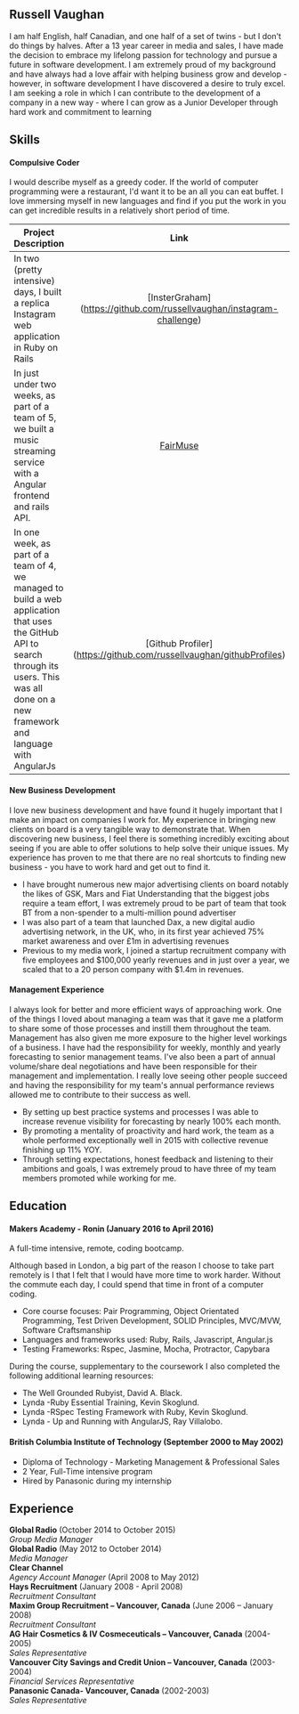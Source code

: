 ## Russell Vaughan

I am half English, half Canadian, and one half of a set of twins - but I don't do things by halves.  After a 13 year career in media and sales, I have made the decision to embrace my lifelong passion for technology and pursue a future in software development.  I am extremely proud of my background and have always had a love affair with helping business grow and develop - however, in software development I have discovered a desire to truly excel.  I am seeking a role in which I can contribute to the development of a company in a new way - where I can grow as a Junior Developer through hard work and commitment to learning

## Skills

#### Compulsive Coder

I would describe myself as a greedy coder. If the world of computer programming were a restaurant, I'd want it to be an all you can eat buffet. I love immersing myself in new languages and find if you put the work in you can get incredible results in a relatively short period of time. 


| Project Description        |    Link        | 
| ------------- |:-------------:| 
| In two (pretty intensive) days, I built a replica Instagram web application in Ruby on Rails     | [InsterGraham] (https://github.com/russellvaughan/instagram-challenge) |
| In just under two weeks, as part of a team of 5, we built a music streaming service with a Angular frontend and rails API.      | [FairMuse](https://github.com/russellvaughan/fairMuse) |   
|In one week, as part of a team of 4, we managed to build a web application that uses the GitHub API to search through its users. This was all done on a new framework and language with AngularJs | [Github Profiler] (https://github.com/russellvaughan/githubProfiles)   |  

#### New Business Development

I love new business development and have found it hugely important that I make an impact on companies I work for.  My experience in bringing new clients on board is a very tangible way to demonstrate that.  When discovering new business, I feel there is something incredibly exciting about seeing if you are able to offer solutions to help solve their unique issues.  My experience has proven to me that there are no real shortcuts to finding new business - you have to work hard and get out to find it.

- I have brought numerous new major advertising clients on board notably the likes of GSK, Mars and Fiat
Understanding that the biggest jobs require a team effort, I was extremely proud to be part of team that took BT from a non-spender to a multi-million pound advertiser
- I was also part of a team that launched Dax, a new digital audio advertising network, in the UK, who, in its first year achieved 75% market awareness and over £1m in advertising revenues
- Previous to my media work, I joined a startup recruitment company with five employees and $100,000 yearly revenues and in just over a year, we scaled that to a 20 person company with $1.4m in revenues.


#### Management Experience

I always look for better and more efficient ways of approaching work. One of the things I loved about managing a team was that it gave me a platform to share some of those processes and instill them throughout the team. Management has also given me more exposure to the higher level workings of a business. I have had the responsibility for weekly, monthly and yearly forecasting to senior management teams. I've also been a part of annual volume/share deal negotiations and have been responsible for their management and implementation. I really love seeing other people succeed and having the responsibility for my team's annual performance reviews allowed me to contribute to their success as well.

- By setting up best practice systems and processes I was able to increase revenue visibility for forecasting by nearly 100% each month.
- By promoting a mentality of proactivity and hard work, the team as a whole performed exceptionally well in 2015 with collective        revenue finishing up 11% YOY.
- Through setting expectations, honest feedback and listening to their ambitions and goals, I was extremely proud to have three of my      team members promoted while working for me.

## Education

#### Makers Academy - Ronin (January 2016 to April 2016)
 A full-time intensive, remote, coding bootcamp. 

Although based in London, a big part of the reason I choose to take part remotely is I that I felt that I would have more time to work harder. Without the commute each day, I could spend that time in front of a computer coding.

- Core course focuses: Pair Programming, Object Orientated Programming, Test Driven Development, SOLID Principles, MVC/MVW, Software       Craftsmanship
- Languages and frameworks used: Ruby, Rails, Javascript, Angular.js
- Testing Frameworks: Rspec, Jasmine, Mocha, Protractor, Capybara

During the course, supplementary to the coursework I also completed the following additional learning resources: 

- The Well Grounded Rubyist, David A. Black.  
- Lynda -Ruby Essential Training, Kevin Skoglund.  
- Lynda -RSpec Testing Framework with Ruby, Kevin Skoglund.  
- Lynda - Up and Running with AngularJS,  Ray Villalobo.  

#### British Columbia Institute of Technology (September 2000 to May 2002)

- Diploma of Technology - Marketing Management & Professional Sales
- 2 Year, Full-Time intensive program 
- Hired by Panasonic during my internship

## Experience

**Global Radio** (October 2014 to October 2015)    
*Group Media Manager*  
**Global Radio** (May 2012 to October 2014)   
*Media Manager*  
**Clear Channel**  
*Agency Account Manager* (April 2008 to May 2012)  
**Hays Recruitment** (January 2008 - April 2008)  
*Recruitment Consultant*  
**Maxim Group Recruitment – Vancouver, Canada** (June 2006 – January 2008)  
*Recruitment Consultant*  
**AG Hair Cosmetics & IV Cosmeceuticals – Vancouver, Canada** (2004-2005)  
*Sales Representative*  
**Vancouver City Savings and Credit Union – Vancouver, Canada** (2003-2004)  
*Financial Services Representative*  
**Panasonic Canada- Vancouver, Canada** (2002-2003)    
*Sales Representative*  

